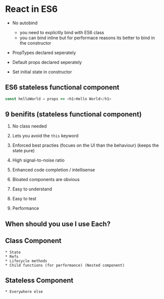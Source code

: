 # React in ES6

* No autobind
    * you need to explicitly bind with ES6 class
    * you can bind inline but for performace reasons its better to bind in the constructor

* PropTypes declared seperately

* Default props declared seperately

* Set initial state in constructor

## ES6 stateless functional component

```javascript
const helloWorld = props => <h1>Hello World</h1>
```
## 9 benifits (stateless functional component)

1. No class  needed

2. Lets you avoid the `this` keyword

3. Enforced best practies (focues on the UI than the behaviour) (keeps the state pure)

4. High signal-to-noise ratio

5. Enhanced code completion / intellisense

6. Bloated components are obvious

7. Easy to understand

8. Easy to test

9. Performance

## When should you use I use Each?


## Class Component 

    * State
    * Refs
    * Lifecycle methods
    * Child functions (for performance) (Nested component)

## Stateless Component

    * Everywhere else
